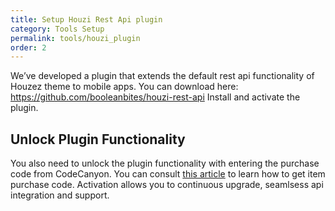 ```yaml
---
title: Setup Houzi Rest Api plugin
category: Tools Setup
permalink: tools/houzi_plugin
order: 2
---
```


We’ve developed a plugin that extends the default rest api functionality of Houzez theme to mobile apps.
You can download here: https://github.com/booleanbites/houzi-rest-api
Install and activate the plugin.

## Unlock Plugin Functionality
You also need to unlock the plugin functionality with entering the purchase code from CodeCanyon. You can consult [this article](https://help.market.envato.com/hc/en-us/articles/202822600-Where-Is-My-Purchase-Code-) to learn how to get item purchase code. Activation allows you to continuous upgrade, seamlsess api integration and support.
